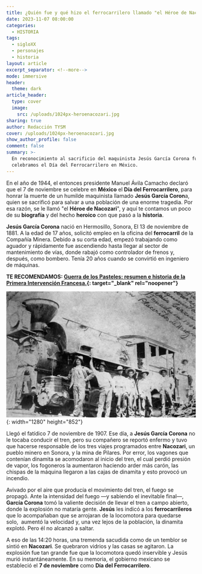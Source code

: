 ```yaml
---
title: ¿Quién fue y qué hizo el ferrocarrilero llamado "el Héroe de Nacozari"?
date: 2023-11-07 08:00:00
categories:
  - HISTORIA
tags:
  - sigloXX
  - personajes
  - historia
layout: article
excerpt_separator: <!--more-->
mode: immersive
header:
  theme: dark
article_header:
  type: cover
  image:
    src: /uploads/1024px-heroenacozari.jpg
sharing: true
author: Redacción TYSM
cover: /uploads/1024px-heroenacozari.jpg
show_author_profile: false
comment: false
summary: >-
  En reconocimiento al sacrificio del maquinista Jesús García Corona fue que hoy
  celebramos el Día del Ferrocarrilero en México.
---
```

En el año de 1944, el entonces presidente Manuel Ávila Camacho declaró que el 7 de noviembre se celebre en **México** el **Día del Ferrocarrilero**, para honrar la muerte de un humilde maquinista llamado&nbsp;**Jesús García Coron**a, quien se sacrificó para salvar a una población de una enorme tragedia. Por esa razón, se le llamó "el **Héroe de Nacozari**", y aquí te contamos un poco de su **biografía** y del hecho **heroico** con que pasó a la **historia**.

**Jesús García Corona** nació en Hermosillo, Sonora, El 13 de noviembre de 1881. A la edad de 17 años, solicitó empleo en la oficina del **ferrocarril** de la Compañía Minera. Debido a su corta edad, empezó trabajando como aguador y rápidamente fue ascendiendo hasta llegar al sector de mantenimiento de vías, donde rabajó como controlador de frenos y, después, como bombero. Tenía 20 años cuando se convirtió en ingeniero de máquinas.

**TE RECOMENDAMOS:&nbsp;[Guerra de los Pasteles: resumen e historia de la Primera Intervención Francesa.](https://blog.tonoysumariachi.com/historia/2022/04/20/guerra-de-los-pasteles-resumen-e-historia.html){: target="_blank" rel="noopener"}**

![](/uploads/2020-04-21-at-14-19-14.jpeg){: width="1280" height="852"}

Llegó el fatídico 7 de noviembre de 1907. Ese día, a **Jesús García Corona** no le tocaba conducir el tren, pero su compañero se reportó enfermo y tuvo que hacerse responsable de los tres viajes programados entre **Nacozari**, un pueblo minero en Sonora, y la mina de Pilares. Por error, los vagones que contenían dinamita se acomodaron al inicio del tren, el cual perdió presión de vapor, los fogoneros la aumentaron haciendo arder más carón, las chispas de la máquina llegaron a las cajas de dinamita y esto provocó un incendio.

Avivado por el aire que producía el movimiento del tren, el fuego se propagó. Ante la intensidad del fuego —y sabiendo el inevitable final—, **García Corona** tomó la valiente decisión de llevar el tren a campo abierto, donde la explosión no mataría gente. **Jesús** les indicó a los **ferrocarrileros** que lo acompañaban que se arrojaran de la locomotora para quedarse solo,&nbsp; aumentó la velocidad y, una vez lejos de la población, la dinamita explotó. Pero él no alcanzó a saltar.

A eso de las 14:20 horas, una tremenda sacudida como de un temblor se sintió en **Nacozari**. Se quebraron vidrios y las casas se agitaron. La explosión fue tan grande fue que la locomotora quedó inservible y Jesús murió instantáneamente. En su memoria, el gobierno mexicano se estableció el **7 de noviembre** como **Día del Ferrocarrilero**.